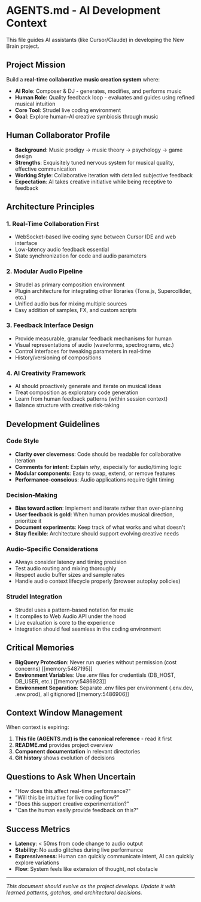 # AGENTS.md - AI Development Context

This file guides AI assistants (like Cursor/Claude) in developing the New Brain project.

## Project Mission

Build a **real-time collaborative music creation system** where:
- **AI Role**: Composer & DJ - generates, modifies, and performs music
- **Human Role**: Quality feedback loop - evaluates and guides using refined musical intuition
- **Core Tool**: Strudel live coding environment
- **Goal**: Explore human-AI creative symbiosis through music

## Human Collaborator Profile

- **Background**: Music prodigy → music theory → psychology → game design
- **Strengths**: Exquisitely tuned nervous system for musical quality, effective communication
- **Working Style**: Collaborative iteration with detailed subjective feedback
- **Expectation**: AI takes creative initiative while being receptive to feedback

## Architecture Principles

### 1. Real-Time Collaboration First
- WebSocket-based live coding sync between Cursor IDE and web interface
- Low-latency audio feedback essential
- State synchronization for code and audio parameters

### 2. Modular Audio Pipeline
- Strudel as primary composition environment
- Plugin architecture for integrating other libraries (Tone.js, Supercollider, etc.)
- Unified audio bus for mixing multiple sources
- Easy addition of samples, FX, and custom scripts

### 3. Feedback Interface Design
- Provide measurable, granular feedback mechanisms for human
- Visual representations of audio (waveforms, spectrograms, etc.)
- Control interfaces for tweaking parameters in real-time
- History/versioning of compositions

### 4. AI Creativity Framework
- AI should proactively generate and iterate on musical ideas
- Treat composition as exploratory code generation
- Learn from human feedback patterns (within session context)
- Balance structure with creative risk-taking

## Development Guidelines

### Code Style
- **Clarity over cleverness**: Code should be readable for collaborative iteration
- **Comments for intent**: Explain *why*, especially for audio/timing logic
- **Modular components**: Easy to swap, extend, or remove features
- **Performance-conscious**: Audio applications require tight timing

### Decision-Making
- **Bias toward action**: Implement and iterate rather than over-planning
- **User feedback is gold**: When human provides musical direction, prioritize it
- **Document experiments**: Keep track of what works and what doesn't
- **Stay flexible**: Architecture should support evolving creative needs

### Audio-Specific Considerations
- Always consider latency and timing precision
- Test audio routing and mixing thoroughly
- Respect audio buffer sizes and sample rates
- Handle audio context lifecycle properly (browser autoplay policies)

### Strudel Integration
- Strudel uses a pattern-based notation for music
- It compiles to Web Audio API under the hood
- Live evaluation is core to the experience
- Integration should feel seamless in the coding environment

## Critical Memories

- **BigQuery Protection**: Never run queries without permission (cost concerns) [[memory:5487195]]
- **Environment Variables**: Use .env files for credentials (DB_HOST, DB_USER, etc.) [[memory:5486923]]
- **Environment Separation**: Separate .env files per environment (.env.dev, .env.prod), all gitignored [[memory:5486906]]

## Context Window Management

When context is expiring:
1. **This file (AGENTS.md) is the canonical reference** - read it first
2. **README.md** provides project overview
3. **Component documentation** in relevant directories
4. **Git history** shows evolution of decisions

## Questions to Ask When Uncertain

- "How does this affect real-time performance?"
- "Will this be intuitive for live coding flow?"
- "Does this support creative experimentation?"
- "Can the human easily provide feedback on this?"

## Success Metrics

- **Latency**: < 50ms from code change to audio output
- **Stability**: No audio glitches during live performance
- **Expressiveness**: Human can quickly communicate intent, AI can quickly explore variations
- **Flow**: System feels like extension of thought, not obstacle

---

*This document should evolve as the project develops. Update it with learned patterns, gotchas, and architectural decisions.*

